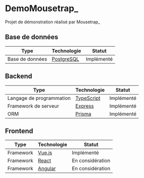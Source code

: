 # DemoMousetrap_

Projet de démonstration réalisé par Mousetrap_

## Base de données

| Type | Technologie | Statut |
| --- | --- | --- |
| Base de données | [PostgreSQL](https://www.postgresql.org/) | Implémenté |

## Backend

| Type | Technologie | Statut |
| --- | --- | --- |
| Langage de programmation | [TypeScript](https://www.typescriptlang.org/) | Implémenté |
| Framework de serveur | [Express](https://expressjs.com/) | Implémenté |
| ORM | [Prisma](https://www.prisma.io/) | Implémenté |

## Frontend

| Type | Technologie | Statut |
| --- | --- | --- |
| Framework | [Vue.js](https://vuejs.org/) | Implémenté |
| Framework | [React](https://reactjs.org/) | En considération |
| Framework | [Angular](https://angular.io/) | En considération |
